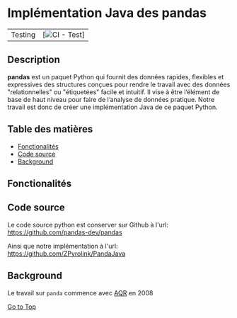# Implémentation Java des pandas
| |                                                                                              |
| --- |----------------------------------------------------------------------------------------------|
| Testing | [![CI - Test](https://github.com/ZPyrolink/Panda-Java/.github/workflows/test.yml/badge.svg)] |



## Description

**pandas** est un paquet Python qui fournit des données rapides, flexibles et expressives
des structures conçues pour rendre le travail avec des données "relationnelles" ou "étiquetées"
facile et intuitif. Il vise à être l’élément de base de haut niveau pour
faire de l’analyse de données pratique. Notre travail est donc de créer une implémentation Java de ce paquet Python.


## Table des matières

- [Fonctionalités](#Fonctionalités)
- [Code source](#Code-source)
- [Background](#background)

## Fonctionalités


## Code source
Le code source python est conserver sur Github à l'url:
https://github.com/pandas-dev/pandas

Ainsi que notre implémentation à l'url:
https://github.com/ZPyrolink/PandaJava


## Background
Le travail sur ``panda`` commence avec [AQR](https://www.aqr.com/) en 2008



[Go to Top](#Table-des-matières)